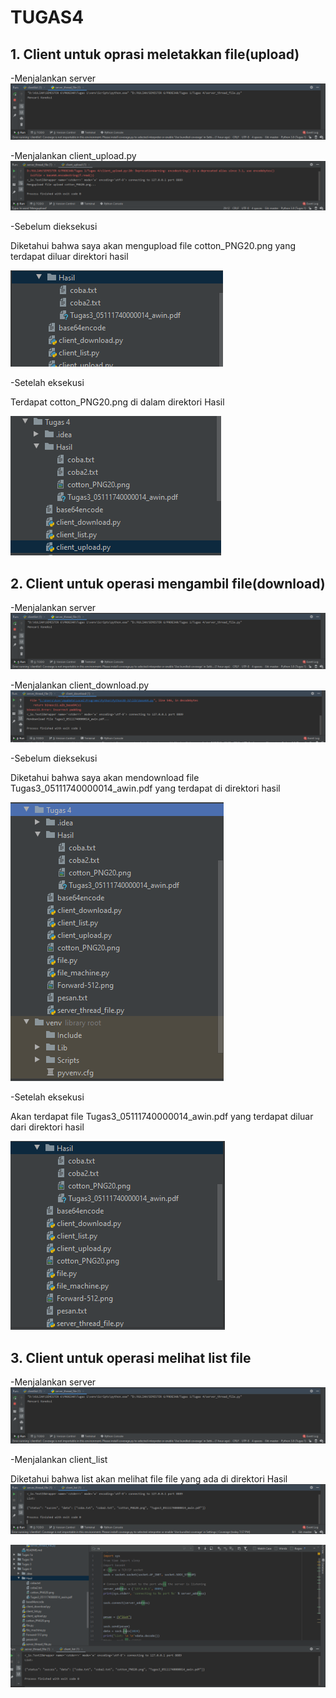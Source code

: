 # TUGAS4
## 1. Client untuk oprasi meletakkan file(upload)

-Menjalankan server
![alt text](Gambar/server.png)

-Menjalankan client_upload.py
![alt text](Gambar/upload1.png)


-Sebelum dieksekusi

Diketahui bahwa saya akan mengupload file cotton_PNG20.png yang terdapat diluar direktori hasil

![alt text](Gambar/list_sebelum_upload.png)

-Setelah eksekusi

Terdapat cotton_PNG20.png di dalam direktori Hasil

![alt text](Gambar/list_setelah_upload.png)

## 2. Client untuk operasi mengambil file(download)

-Menjalankan server
![alt text](Gambar/server.png)

-Menjalankan client_download.py
![alt text](Gambar/download.png)


-Sebelum dieksekusi

Diketahui bahwa saya akan mendownload file Tugas3_05111740000014_awin.pdf yang terdapat di direktori hasil

![alt text](Gambar/list_sebelum_download.png)

-Setelah eksekusi

Akan terdapat file Tugas3_05111740000014_awin.pdf yang terdapat diluar dari direktori hasil

![alt text](Gambar/list_setelah_download.png)

## 3. Client untuk operasi melihat list file

-Menjalankan server
![alt text](Gambar/server.png)

-Menjalankan client_list

Diketahui bahwa list akan melihat file file yang ada di direktori Hasil
![alt text](Gambar/list1.png)

![alt text](Gambar/list.png)




